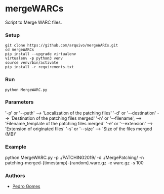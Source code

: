 # mergeWARCs

Script to Merge WARC files.

### Setup

```
git clone https://github.com/arquivo/mergeWARCs.git
cd mergeWARCs
pip install --upgrade virtualenv
virtualenv -p python3 venv
source venv/bin/activate
pip install -r requirements.txt
```
### Run

```
python MergeWARC.py
```

### Parameters

'-p' or '--path'        --> 'Localization of the patching files'
'-d' or '--destination' --> 'Destination of the patching files merged'
'-n' or '--filename',   --> 'Filename_template of the patching files merged'
'-e' or '--extension'   --> 'Extension of originated files'
'-s' or '--size'        --> 'Size of the files merged (MB)'

### Example

python MergeWARC.py -p ./PATCHING2019/ -d ./MergePatching/ -n patching-merged-{timestamp}-{random}.warc.gz -e warc.gz -s 100

### Authors

- [Pedro Gomes](pedro.gomes.fccn@gmail.com)

